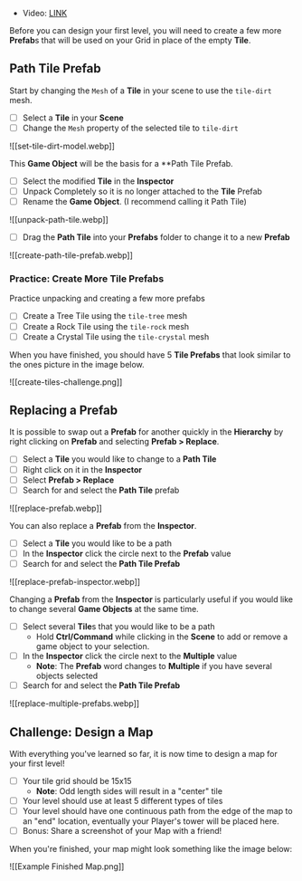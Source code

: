 * Video: [LINK](https://youtu.be/HqbWWXe45LM?si=GJe-BL-USb6s42kp)

Before you can design your first level, you will need to create a few more **Prefab**s that will be used on your Grid in place of the empty **Tile**.

## Path Tile Prefab

Start by changing the `Mesh` of a **Tile** in your scene to use the `tile-dirt` mesh.

- [ ] Select a **Tile** in your **Scene**
- [ ] Change the `Mesh` property of the selected tile to `tile-dirt`

![[set-tile-dirt-model.webp]]

This **Game Object** will be the basis for a **Path Tile Prefab.

- [ ] Select the modified **Tile** in the **Inspector**
- [ ] Unpack Completely so it is no longer attached to the **Tile** Prefab
- [ ] Rename the **Game Object**. (I recommend calling it Path Tile)

![[unpack-path-tile.webp]]

- [ ] Drag the **Path Tile** into your **Prefabs** folder to change it to a new **Prefab**

![[create-path-tile-prefab.webp]]

### Practice: Create More Tile Prefabs

Practice unpacking and creating a few more prefabs
- [ ] Create a Tree Tile using the `tile-tree` mesh
- [ ] Create a Rock Tile using the `tile-rock` mesh
- [ ] Create a Crystal Tile using the `tile-crystal` mesh

When you have finished, you should have 5 **Tile Prefabs** that look similar to the ones picture in the image below.

![[create-tiles-challenge.png]]

## Replacing a Prefab

It is possible to swap out a **Prefab** for another quickly in the **Hierarchy** by right clicking on **Prefab** and selecting **Prefab > Replace**.

- [ ] Select a **Tile** you would like to change to a **Path Tile**
- [ ] Right click on it in the **Inspector**
- [ ] Select **Prefab > Replace**
- [ ] Search for and select the **Path Tile** prefab

![[replace-prefab.webp]]

You can also replace a **Prefab** from the **Inspector**.

- [ ] Select a **Tile** you would like to be a path
- [ ] In the **Inspector** click the circle next to the **Prefab** value
- [ ] Search for and select the **Path Tile Prefab**

![[replace-prefab-inspector.webp]]

Changing a **Prefab** from the **Inspector** is particularly useful if you would like to change several **Game Objects** at the same time.

- [ ] Select several **Tile**s that you would like to be a path
	- Hold **Ctrl/Command** while clicking in the **Scene** to add or remove a game object to your selection.
- [ ] In the **Inspector** click the circle next to the **Multiple** value
	- **Note**: The **Prefab** word changes to **Multiple** if you have several objects selected
- [ ] Search for and select the **Path Tile Prefab**

![[replace-multiple-prefabs.webp]]

## Challenge: Design a Map

With everything you've learned so far, it is now time to design a map for your first level! 

- [ ] Your tile grid should be 15x15
	- **Note**: Odd length sides will result in a "center" tile
- [ ] Your level should use at least 5 different types of tiles
- [ ] Your level should have one continuous path from the edge of the map to an "end" location, eventually your Player's tower will be placed here. 
- [ ] Bonus: Share a screenshot of your Map with a friend!

When you're finished, your map might look something like the image below:

![[Example Finished Map.png]]